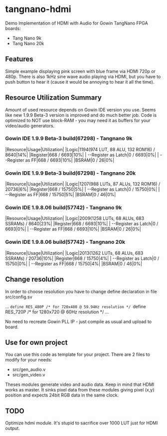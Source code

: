# tangnano-hdmi
Demo Implementation of HDMI with Audio for Gowin TangNano FPGA boards:
* Tang Nano 9k
* Tang Nano 20k

## Features 

Simple example displaying pink screen with blue frame via HDMI 720p or 480p.
There is also 1kHz sine wave audio playing via HDMI, but you have to push button to hear it (cause it would be annoying to hear it all the time).

## Resource Utilization Summary

Amount of used resource depends on Gowin IDE version you use. Seems like new 1.9.9 Beta-3 version is improved and do much better job. Code is optimized to NOT use block-RAM - you may need it as buffers for your video/audio generators.

### Gowin IDE 1.9.9 Beta-3 build(67298) - Tangnano 9k

|Resource|Usage|Utilization|
|Logic|1194(974 LUT, 88 ALU, 132 ROM16) / 8640|14%|
|Register|668 / 6693|10%|
|  --Register as Latch|0 / 6693|0%|
|  --Register as FF|668 / 6693|10%|
|BSRAM|0 / 26|0%|

### Gowin IDE 1.9.9 Beta-3 build(67298) - Tangnano 20k

|Resource|Usage|Utilization|
|Logic|1207(988 LUTs, 87 ALUs, 132 ROM16) / 20736|6%|
|Register|668 / 15750|5%|
|  --Register as Latch|0 / 15750|0%|
|  --Register as FF|668 / 15750|5%|
|BSRAM|0 / 46|0%|

### Gowin IDE 1.9.8.06 build(57742) - Tangnano 9k

|Resource|Usage|Utilization|
|Logic|2009(1258 LUTs, 68 ALUs, 683 SSRAMs) / 8640|23%|
|Register|668 / 6693|10%|
|  --Register as Latch|0 / 6693|0%|
|  --Register as FF|668 / 6693|10%|
|BSRAM|0 / 26|0%|

### Gowin IDE 1.9.8.06 build(57742) - Tangnano 20k

|Resource|Usage|Utilization|
|Logic|2013(1262 LUTs, 68 ALUs, 683 SSRAMs) / 20736|10%|
|Register|668 / 15750|4%|
|  --Register as Latch|0 / 15750|0%|
|  --Register as FF|668 / 15750|4%|
|BSRAM|0 / 46|0%|


## Change resolution

In order to choose resolution you have to change define declaration in file src/config.sv

...
`define RES_480P /* for 720x480 @ 59.94Hz resolution */
`define RES_720P /* for 1280x720 @ 60Hz resolution */
...

No need to recreate Gowin PLL IP - just compile as usual and upload to board.

## Use for own project

You can use this code as template for your project. There are 2 files to modify for your needs:

* src/gen_audio.v
* src/gen_video.v

Theses modules generate video and audio data. Keep in mind that HDMI works as master. It sinks pixel data from these modules giving pixel (x,y) position and expects 24bit RGB data in the same clock.

## TODO

Optimize hdmi module. It's stupid to sacrifice over 1000 LUT just for HDMI output.


